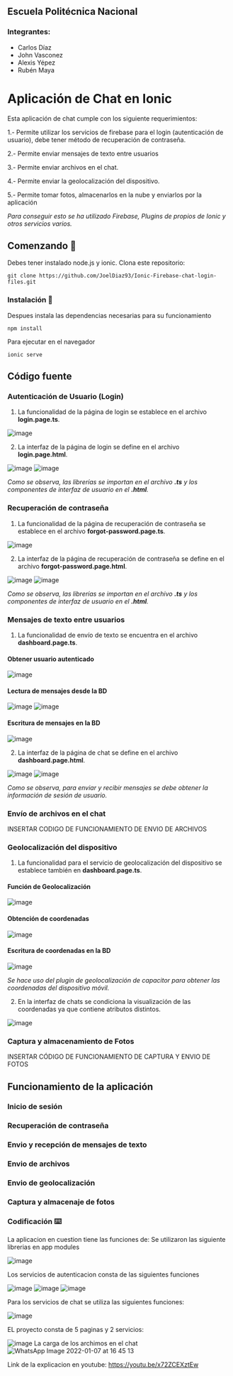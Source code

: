 ## Escuela Politécnica Nacional
### Integrantes:

* Carlos Díaz 
* John Vasconez
* Alexis Yépez
* Rubén Maya
# Aplicación de Chat en Ionic
Esta aplicación de chat cumple con los siguiente requerimientos:

1.- Permite utilizar los servicios de firebase para el login (autenticación de usuario), debe tener método de recuperación de contraseña.

2.- Permite enviar mensajes de texto entre usuarios

3.- Permite enviar archivos en el chat.

4.- Permite enviar la geolocalización del dispositivo.

5.- Permite tomar fotos, almacenarlos en la nube y enviarlos por la aplicación

*Para conseguir esto se ha utilizado Firebase, Plugins de propios de Ionic y otros servicios varios.*

## Comenzando 🚀
Debes tener instalado node.js y ionic.
Clona este repositorio:

``` 
git clone https://github.com/JoelDiaz93/Ionic-Firebase-chat-login-files.git
``` 

### Instalación 🔧
Despues instala las dependencias necesarias para su funcionamiento
```
npm install
``` 

Para ejecutar en el navegador
``` 
ionic serve
``` 
## Código fuente

### Autenticación de Usuario (Login)
1) La funcionalidad de la página de login se establece en el archivo **login.page.ts**.

![image](https://user-images.githubusercontent.com/58191417/148470870-24f31022-7ba7-4805-88c4-761cab2801f5.png)

2) La interfaz de la página de login se define en el archivo **login.page.html**.

![image](https://user-images.githubusercontent.com/58191417/148471039-e4648d13-f34c-482a-990f-266b6f2420b6.png)
![image](https://user-images.githubusercontent.com/58191417/148471077-7d0daecd-b76c-4d23-a4ba-21aed7d9687b.png)

*Como se observa, las librerías se importan en el archivo **.ts** y los componentes de interfaz de usuario en el **.html**.*

### Recuperación de contraseña

1) La funcionalidad de la página de recuperación de contraseña se establece en el archivo **forgot-password.page.ts**.

![image](https://user-images.githubusercontent.com/58191417/148471548-b0bb943a-3da7-40fc-bfa0-766b9e84a894.png)


2) La interfaz de la página de recuperación de contraseña se define en el archivo **forgot-password.page.html**.

![image](https://user-images.githubusercontent.com/58191417/148471601-e5070150-3574-438e-bab9-180906c16247.png)
![image](https://user-images.githubusercontent.com/58191417/148471658-e24bb6ca-9c25-4b88-a766-ee742231dc9e.png)


*Como se observa, las librerías se importan en el archivo **.ts** y los componentes de interfaz de usuario en el **.html**.*

### Mensajes de texto entre usuarios

1) La funcionalidad de envío de texto se encuentra en el archivo **dashboard.page.ts**.

#### Obtener usuario autenticado
![image](https://user-images.githubusercontent.com/58191417/148472260-07e1d9f9-9ff6-4b8e-b060-fe30da018547.png)

#### Lectura de mensajes desde la BD
![image](https://user-images.githubusercontent.com/58191417/148472393-c97a94aa-7c69-4839-804a-0c7a98252238.png)
![image](https://user-images.githubusercontent.com/58191417/148472505-bc73fab5-0993-4eef-a2b2-c4f92d1dda5a.png)

#### Escritura de mensajes en la BD
![image](https://user-images.githubusercontent.com/58191417/148472640-9d01c9a1-8d43-4eda-b03b-cf89c1e6d5a7.png)

2) La interfaz de la página de chat se define en el archivo **dashboard.page.html**.

![image](https://user-images.githubusercontent.com/58191417/148473035-22169102-8ff1-4488-a94d-be51479b3508.png)
![image](https://user-images.githubusercontent.com/58191417/148473161-e34824f4-1ec7-4d6d-bb82-c9f5e3ed183e.png)

*Como se observa, para enviar y recibir mensajes se debe obtener la información de sesión de usuario.*

### Envío de archivos en el chat

INSERTAR CODIGO DE FUNCIONAMIENTO DE ENVIO DE ARCHIVOS

### Geolocalización del dispositivo
1) La funcionalidad para el servicio de geolocalización del dispositivo se establece también en **dashboard.page.ts**.

#### Función de Geolocalización
![image](https://user-images.githubusercontent.com/58191417/148474434-ffd305ed-b35a-4ff3-aa39-b573f9d05562.png)

#### Obtención de coordenadas
![image](https://user-images.githubusercontent.com/58191417/148474552-04d609ea-f749-4905-8cad-efa8e52c78da.png)

#### Escritura de coordenadas en la BD
![image](https://user-images.githubusercontent.com/58191417/148474613-683e865f-85e2-4d0c-8c8c-27d6a05b825b.png)

*Se hace uso del plugin de geolocalización de capacitor para obtener las coordenadas del dispositivo móvil.*

2) En la interfaz de chats se condiciona la visualización de las coordenadas ya que contiene atributos distintos.

![image](https://user-images.githubusercontent.com/58191417/148475007-e51d25a2-a240-4007-b190-365bf1b13165.png)

### Captura y almacenamiento de Fotos
INSERTAR CÓDIGO DE FUNCIONAMIENTO DE CAPTURA Y ENVIO DE FOTOS

## Funcionamiento de la aplicación

### Inicio de sesión
### Recuperación de contraseña
### Envio y recepción de mensajes de texto
### Envio de archivos
### Envio de geolocalización
### Captura y almacenaje de fotos

### Codificación ⌨️
La aplicacion en cuestion tiene las funciones de:
Se utilizaron las siguiente librerias en app modules

![image](https://user-images.githubusercontent.com/58042087/145653948-d237cbdd-d102-46aa-92ce-2c0c2623e93e.png)

Los servicios de autenticacion consta de las siguientes funciones

![image](https://user-images.githubusercontent.com/58042087/145654020-f3e69b9a-9f7a-4afc-b888-edb54a70dc4e.png)
![image](https://user-images.githubusercontent.com/58042087/145654034-6ec8c6d1-d225-45ba-8469-e0296f732569.png)
![image](https://user-images.githubusercontent.com/58042087/145654048-569d378f-fea7-4d55-b120-194bf14fd8bc.png)

Para los servicios de chat se utiliza las siguientes funciones:

![image](https://user-images.githubusercontent.com/58042087/145654095-19878be8-e3a3-4edb-baf1-2fc64be05897.png)

EL proyecto consta de 5 paginas y 2 servicios:

![image](https://user-images.githubusercontent.com/58042087/145654145-f9606dcb-1cac-491d-8fd6-d34917bb4b9b.png)
La carga de los archimos en el chat
![WhatsApp Image 2022-01-07 at 16 45 13](https://user-images.githubusercontent.com/28762154/148615421-054d3b6b-ec48-4af5-8775-af2f22142133.jpeg)


Link de la explicacion en youtube: https://youtu.be/x72ZCEXztEw

